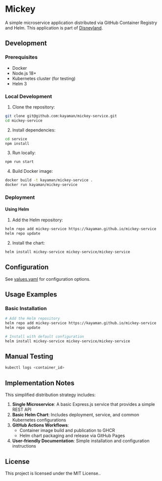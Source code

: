 # Mickey

A simple microservice application distributed via GitHub Container Registry and Helm. This application is part of [Disneyland](https://kayaman.github.io/disneyland/).

## Development

### Prerequisites

- Docker
- Node.js 18+
- Kubernetes cluster (for testing)
- Helm 3

### Local Development

1. Clone the repository:

```bash
git clone git@github.com:kayaman/mickey-service.git
cd mickey-service
```

2. Install dependencies:

```bash
cd service
npm install
```

3. Run locally:

```bash
npm run start
```

4. Build Docker image:

```bash
docker build -t kayaman/mickey-service .
docker run kayaman/mickey-service
```

### Deployment

#### Using Helm

1. Add the Helm repository:

```bash
helm repo add mickey-service https://kayaman.github.io/mickey-service
helm repo update
```

2. Install the chart:

```bash
helm install mickey-service mickey-service/mickey-service
```

## Configuration

See [values.yaml](helm/values.yaml) for configuration options.

## Usage Examples

### Basic Installation

```bash
# Add the Helm repository
helm repo add mickey-service https://kayaman.github.io/mickey-service
helm repo update

# Install with default configuration
helm install mickey-service mickey-service/mickey-service
```

## Manual Testing

```sh
kubectl logs <container_id>
```

## Implementation Notes

This simplified distribution strategy includes:

1. **Single Microservice**: A basic Express.js service that provides a simple REST API
2. **Basic Helm Chart**: Includes deployment, service, and common Kubernetes configurations
3. **GitHub Actions Workflows**:
   - Container image build and publication to GHCR
   - Helm chart packaging and release via GitHub Pages
4. **User-friendly Documentation**: Simple installation and configuration instructions

## License

This project is licensed under the MIT License..
